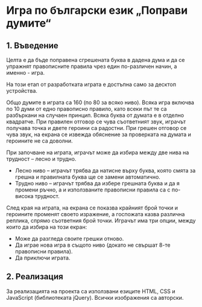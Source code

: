 # Игра по български език „Поправи думите“

## 1. Въведение 
<p>
  Целта е да бъде поправена сгрешената буква в дадена дума и да се упражнят правописните правила чрез един по-различен начин, а именно - игра. 
</p>
<p>
  На този етап от разработката играта е достъпна само за десктоп устройства.
</p>

<p>
  Общо думите в играта са 160 (по 80 за всяко ниво). Всяка игра включва по 10 думи от едно правописно правило, като всеки път те са разбъркани на 
  случаен принцип. Всяка буква от думата е в отделно квадратче. При правилен отговор се чува съответният звук, играчът получава точка и двете героини 
  са радостни. При грешен отговор се чува звук, на екрана се извежда обяснение за проверката на думата и героините не са доволни. 
</p>
<p>
При започване на играта, играчът може да избира между две нива на трудност – лесно и трудно.</p>

- Лесно ниво – играчът трябва да натисне върху буква, която смята за грешна и правилната буква ще се замени автоматично.
-	Трудно ниво – играчът трябва да избере грешната буква и да я промени ръчно, а и използваните правописни правила са с по-висока трудност.
<p>
След края на играта, на екрана се показва крайният брой точки и героините променят своето изражение, а госпожата казва различна реплика, спрямо съответния
брой точки. Играчът има три опции, между които да избира на този екран:</p>

-	Може да разгледа своите грешки отново. 
-	Да играе нова игра в същото ниво (докато не свършат 8-те правописни правила). 
-	Да приключи играта.

## 2. Реализация
<p>
За реализацията на проекта са използвани езиците HTML, CSS и JavaScript (библиотеката jQuery). Всички изображения са авторски.
</p>
